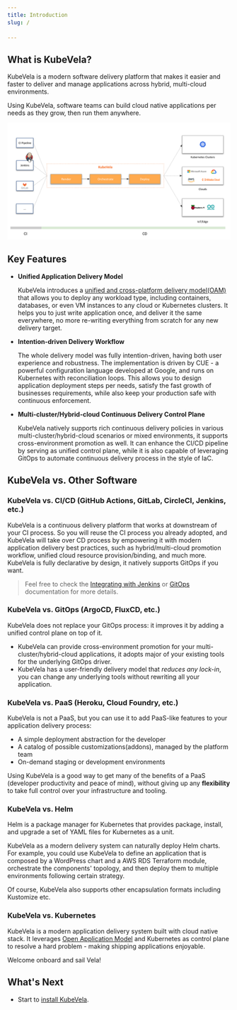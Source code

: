```yaml
---
title: Introduction
slug: /

---
```


## What is KubeVela?

KubeVela is a modern software delivery platform that makes it easier and faster to deliver and manage applications across hybrid, multi-cloud environments. 

Using KubeVela, software teams can build cloud native applications per needs as they grow, then run them anywhere.

![](../resources/what-is-kubevela.png)


## Key Features

* **Unified Application Delivery Model**

    KubeVela introduces a [unified and cross-platform delivery model(OAM)](https://oam.dev/) that allows you to deploy any workload type, including containers, databases, or even VM instances to any cloud or Kubernetes clusters. It helps you to just write application once, and deliver it the same everywhere, no more re-writing everything from scratch for any new delivery target.

* **Intention-driven Delivery Workflow**

    The whole delivery model was fully intention-driven, having both user experience and robustness. The implementation is driven by CUE - a powerful configuration language developed at Google, and runs on Kubernetes with reconciliation loops. This allows you to design application deployment steps per needs, satisfy the fast growth of businesses requirements, while also keep your production safe with continuous enforcement.

* **Multi-cluster/Hybrid-cloud Continuous Delivery Control Plane**

    KubeVela natively supports rich continuous delivery policies in various multi-cluster/hybrid-cloud scenarios or mixed environments, it supports cross-environment promotion as well. It can enhance the CI/CD pipeline by serving as unified control plane, while it is also capable of leveraging GitOps to automate continuous delivery process in the style of IaC.


## KubeVela vs. Other Software

### KubeVela vs. CI/CD (GitHub Actions, GitLab, CircleCI, Jenkins, etc.)

KubeVela is a continuous delivery platform that works at downstream of your CI process. So you will reuse the CI process you already adopted, and KubeVela will take over CD process by empowering it with modern application delivery best practices, such as hybrid/multi-cloud promotion workflow, unified cloud resource provision/binding, and much more. KubeVela is fully declarative by design, it natively supports GitOps if you want.

> Feel free to check the [Integrating with Jenkins](../tutorials/jenkins) or [GitOps](../case-studies/gitops) documentation for more details.


### KubeVela vs. GitOps (ArgoCD, FluxCD, etc.)

KubeVela does not replace your GitOps process: it improves it by adding a unified control plane on top of it.

* KubeVela can provide cross-environment promotion for your multi-cluster/hybrid-cloud applications, it adopts major of your existing tools for the underlying GitOps driver.
* KubeVela has a user-friendly delivery model that _reduces any lock-in_, you can change any underlying tools without rewriting all your application.


### KubeVela vs. PaaS (Heroku, Cloud Foundry, etc.)

KubeVela is not a PaaS, but you can use it to add PaaS-like features to your application delivery process:

* A simple deployment abstraction for the developer
* A catalog of possible customizations(addons), managed by the platform team
* On-demand staging or development environments

Using KubeVela is a good way to get many of the benefits of a PaaS (developer productivity and peace of mind), without giving up any **flexibility** to take full control over your infrastructure and tooling.


### KubeVela vs. Helm 

Helm is a package manager for Kubernetes that provides package, install, and upgrade a set of YAML files for Kubernetes as a unit. 

KubeVela as a modern delivery system can naturally deploy Helm charts. For example, you could use KubeVela to define an application that is composed by a WordPress chart and a AWS RDS Terraform module, orchestrate the components' topology, and then deploy them to multiple environments following certain strategy.

Of course, KubeVela also supports other encapsulation formats including Kustomize etc.


### KubeVela vs. Kubernetes

KubeVela is a modern application delivery system built with cloud native stack. It leverages [Open Application Model](https://github.com/oam-dev/spec) and Kubernetes as control plane to resolve a hard problem - making shipping applications enjoyable.


Welcome onboard and sail Vela!


## What's Next

- Start to [install KubeVela](./install).
